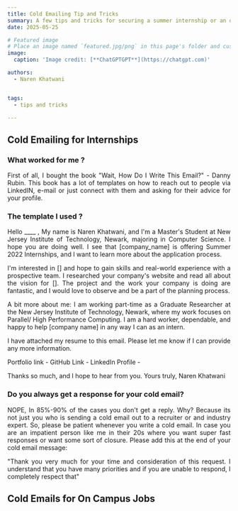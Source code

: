 ```yaml
---
title: Cold Emailing Tip and Tricks
summary: A few tips and tricks for securing a summer internship or an oncampus job to gain some hands on experience
date: 2025-05-25

# Featured image
# Place an image named `featured.jpg/png` in this page's folder and customize its options here.
image:
  caption: 'Image credit: [**ChatGPTGPT**](https://chatgpt.com)'

authors:
  - Naren Khatwani


tags:
  - tips and tricks

---
```

## Cold Emailing for Internships

### What worked for me ?
<div style="text-align: justify;">First of all, I bought the book "Wait, How Do I Write This Email?" - Danny Rubin. This book has a lot of templates on how to reach out to people via LinkedIN, e-mail or just connect with them and asking for their advice for your profile.<div>

### The template I used ?
<div style="text-align: justify;">
Hello ____ ,
My name is Naren Khatwani, and I'm a Master's Student at New Jersey Institute of Technology, Newark, majoring in Computer Science. I hope you are doing well.
I see that [company_name] is offering Summer 2022 Internships, and I want to learn more about the application process.

I'm interested in [] and hope to gain skills and real-world experience with a prospective team. I researched your company's website and read all about the vision for []. The project and the work your company is doing are fantastic, and I would love to observe and be a part of the planning process.

A bit more about me: I am working part-time as a Graduate Researcher at the New Jersey Institute of Technology, Newark, where my work focuses on Parallel/ High Performance Computing. I am a hard worker, dependable, and happy to help [company name] in any way I can as an intern.

I have attached my resume to this email. Please let me know if I can provide any more information.

Portfolio link - 
GitHub Link -
LinkedIn Profile -

Thanks so much, and I hope to hear from you.
Yours truly,
Naren Khatwani
<div>

### Do you always get a response for your cold email?

<div style="text-align: justify;"> NOPE, In 85%-90% of the cases you don't get a reply. Why? Because its not just you who is sending a cold email out to a recruiter or and industry expert. So, please be patient whenever you write a cold email. In case you are an impatient person like me in their 20s where you want super fast responses or want some sort of closure. Please add this at the end of your cold email message:

"Thank you very much for your time and consideration of this request. I understand that you have many priorities and if you are unable to respond, I completely respect that"
<div>

## Cold Emails for On Campus Jobs

<div style="text-align: justify;">


<div>